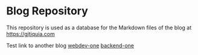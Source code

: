 # Blog Repository

This repository is used as a database for the Markdown files of the blog at https://gjtiquia.com 

Test link to another blog
[webdev-one](webdev-one.md)
[backend-one](backend-one.md)
